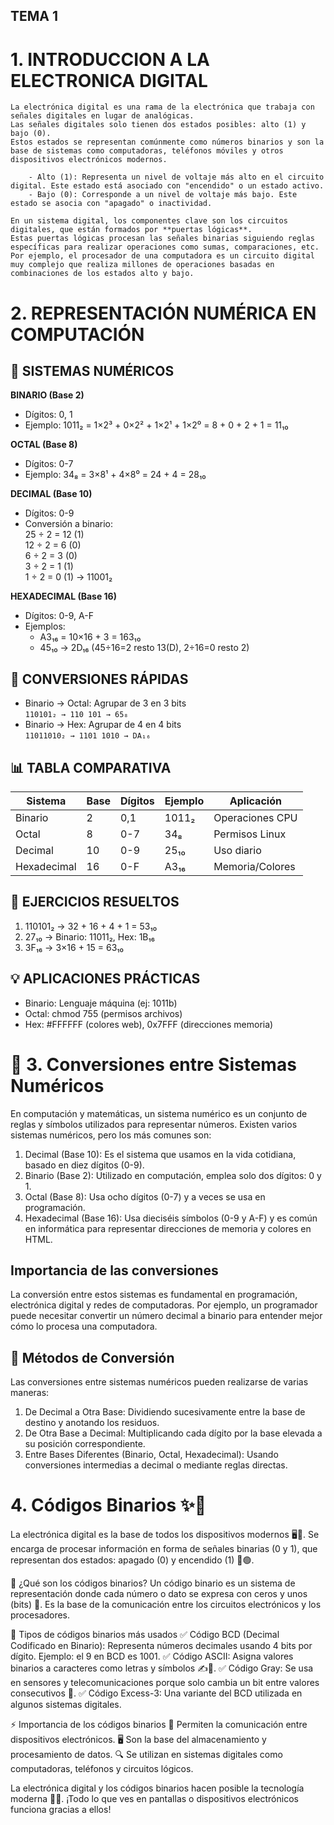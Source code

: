 ## TEMA 1

# 1. INTRODUCCION A LA ELECTRONICA DIGITAL

    La electrónica digital es una rama de la electrónica que trabaja con señales digitales en lugar de analógicas. 
    Las señales digitales solo tienen dos estados posibles: alto (1) y bajo (0).
    Estos estados se representan comúnmente como números binarios y son la base de sistemas como computadoras, teléfonos móviles y otros dispositivos electrónicos modernos.
    
        - Alto (1): Representa un nivel de voltaje más alto en el circuito digital. Este estado está asociado con "encendido" o un estado activo.
        - Bajo (0): Corresponde a un nivel de voltaje más bajo. Este estado se asocia con "apagado" o inactividad.

    En un sistema digital, los componentes clave son los circuitos digitales, que están formados por **puertas lógicas**. 
    Estas puertas lógicas procesan las señales binarias siguiendo reglas específicas para realizar operaciones como sumas, comparaciones, etc.
    Por ejemplo, el procesador de una computadora es un circuito digital muy complejo que realiza millones de operaciones basadas en combinaciones de los estados alto y bajo.


# 2. REPRESENTACIÓN NUMÉRICA EN COMPUTACIÓN

## 🔢 SISTEMAS NUMÉRICOS

 **BINARIO (Base 2)**  
   - Dígitos: 0, 1  
   - Ejemplo: 1011₂ = 1×2³ + 0×2² + 1×2¹ + 1×2⁰ = 8 + 0 + 2 + 1 = 11₁₀  

 **OCTAL (Base 8)**  
   - Dígitos: 0-7  
   - Ejemplo: 34₈ = 3×8¹ + 4×8⁰ = 24 + 4 = 28₁₀  

 **DECIMAL (Base 10)**  
   - Dígitos: 0-9  
   - Conversión a binario:  
     25 ÷ 2 = 12 (1)  
     12 ÷ 2 = 6 (0)  
     6 ÷ 2 = 3 (0)  
     3 ÷ 2 = 1 (1)  
     1 ÷ 2 = 0 (1) → 11001₂  

 **HEXADECIMAL (Base 16)**  
   - Dígitos: 0-9, A-F  
   - Ejemplos:  
     - A3₁₆ = 10×16 + 3 = 163₁₀  
     - 45₁₀ → 2D₁₆ (45÷16=2 resto 13(D), 2÷16=0 resto 2)  

## 🔄 CONVERSIONES RÁPIDAS

- Binario → Octal: Agrupar de 3 en 3 bits  
  `110101₂ → 110 101 → 65₈`  
- Binario → Hex: Agrupar de 4 en 4 bits  
  `11011010₂ → 1101 1010 → DA₁₆`  

## 📊 TABLA COMPARATIVA

| Sistema | Base | Dígitos | Ejemplo | Aplicación |
|---------|------|---------|---------|------------|
| Binario | 2 | 0,1 | 1011₂ | Operaciones CPU |
| Octal | 8 | 0-7 | 34₈ | Permisos Linux |
| Decimal | 10 | 0-9 | 25₁₀ | Uso diario |
| Hexadecimal | 16 | 0-F | A3₁₆ | Memoria/Colores |

## 📝 EJERCICIOS RESUELTOS

1. 110101₂ → 32 + 16 + 4 + 1 = 53₁₀  
2. 27₁₀ → Binario: 11011₂, Hex: 1B₁₆  
3. 3F₁₆ → 3×16 + 15 = 63₁₀  

## 💡 APLICACIONES PRÁCTICAS

- Binario: Lenguaje máquina (ej: 1011b)  
- Octal: chmod 755 (permisos archivos)  
- Hex: #FFFFFF (colores web), 0x7FFF (direcciones memoria)  

# 📌 3. Conversiones entre Sistemas Numéricos

En computación y matemáticas, un sistema numérico es un conjunto de reglas y símbolos utilizados para representar números. Existen varios sistemas 
numéricos, pero los más comunes son:

1. Decimal (Base 10): Es el sistema que usamos en la vida cotidiana, basado en diez dígitos (0-9).
2. Binario (Base 2): Utilizado en computación, emplea solo dos dígitos: 0 y 1.
3. Octal (Base 8): Usa ocho dígitos (0-7) y a veces se usa en programación.
4. Hexadecimal (Base 16): Usa dieciséis símbolos (0-9 y A-F) y es común en informática para representar direcciones de memoria y colores en HTML.

## Importancia de las conversiones

La conversión entre estos sistemas es fundamental en programación, electrónica digital y redes de computadoras. Por ejemplo, un programador puede necesitar convertir un número decimal a binario para entender mejor cómo lo procesa una computadora.

## 📝 Métodos de Conversión

Las conversiones entre sistemas numéricos pueden realizarse de varias maneras:

1.	De Decimal a Otra Base: Dividiendo sucesivamente entre la base de destino y anotando los residuos.
2.	De Otra Base a Decimal: Multiplicando cada dígito por la base elevada a su posición correspondiente.
3.	Entre Bases Diferentes (Binario, Octal, Hexadecimal): Usando conversiones intermedias a decimal o mediante reglas directas.


 # 4. Códigos Binarios ✨🔋
La electrónica digital es la base de todos los dispositivos modernos 🖥️📱. Se encarga de procesar información en forma de señales binarias (0 y 1), que representan dos estados: apagado (0) y encendido (1) 🔴🟢.

📌 ¿Qué son los códigos binarios?
Un código binario es un sistema de representación donde cada número o dato se expresa con ceros y unos (bits) 🏁. Es la base de la comunicación entre los circuitos electrónicos y los procesadores.

🔢 Tipos de códigos binarios más usados
✅ Código BCD (Decimal Codificado en Binario): Representa números decimales usando 4 bits por dígito. Ejemplo: el 9 en BCD es 1001.
✅ Código ASCII: Asigna valores binarios a caracteres como letras y símbolos ✍️💾.
✅ Código Gray: Se usa en sensores y telecomunicaciones porque solo cambia un bit entre valores consecutivos 🔄.
✅ Código Excess-3: Una variante del BCD utilizada en algunos sistemas digitales.

⚡ Importancia de los códigos binarios
📡 Permiten la comunicación entre dispositivos electrónicos.
🖥️ Son la base del almacenamiento y procesamiento de datos.
🔍 Se utilizan en sistemas digitales como computadoras, teléfonos y circuitos lógicos.

La electrónica digital y los códigos binarios hacen posible la tecnología moderna 🚀🤖. ¡Todo lo que ves en pantallas o dispositivos electrónicos funciona gracias a ellos!
